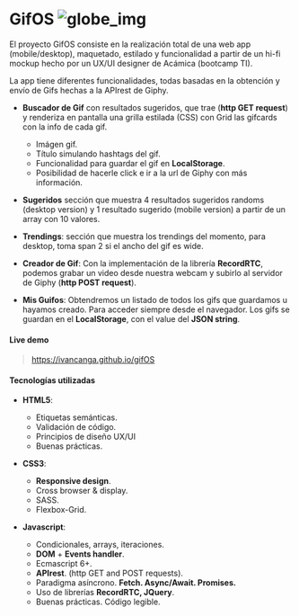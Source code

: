 # GifOS ![globe_img](https://ivancanga.github.io/gifOS/images/globe_img.png)

El proyecto GifOS consiste en la realización total de una web app (mobile/desktop), maquetado, estilado y funcionalidad a partir de un hi-fi mockup hecho por un UX/UI designer de Acámica (bootcamp TI). 

La app tiene diferentes funcionalidades, todas basadas en la obtención y envío de Gifs hechas a la APIrest de Giphy. 

- **Buscador de Gif** con resultados sugeridos, que trae (**http GET request**) y renderiza en pantalla una grilla estilada (CSS) con Grid las gifcards con la info de cada gif.
  - Imágen gif.
  - Título simulando hashtags del gif.
  - Funcionalidad para guardar el gif en **LocalStorage**.
  - Posibilidad de hacerle click e ir a la url de Giphy con más información.

- **Sugeridos** sección que muestra 4 resultados sugeridos randoms (desktop version) y 1 resultado sugerido (mobile version) a partir de un array con 10 valores.
- **Trendings**: sección que muestra los trendings del momento, para desktop, toma span 2 si el ancho del gif es wide. 
- **Creador de Gif**: Con la implementación de la librería **RecordRTC**, podemos grabar un video desde nuestra webcam y subirlo al servidor de Giphy (**http POST request**).
- **Mis Guifos**: Obtendremos un listado de todos los gifs que guardamos u hayamos creado. Para acceder siempre desde el navegador. Los gifs se guardan en el **LocalStorage**, con el value del **JSON string**. 

#### Live demo

> https://ivancanga.github.io/gifOS

#### Tecnologías utilizadas

- **HTML5**:
  - Etiquetas semánticas.
  - Validación de código.
  - Principios de diseño UX/UI
  - Buenas prácticas.
- **CSS3**:
  - **Responsive design**.
  - Cross browser & display.
  - SASS.
  - Flexbox-Grid.

- **Javascript**: 
  - Condicionales, arrays, iteraciones.
  - **DOM** + **Events handler**.
  - Ecmascript 6+.
  - **APIrest**. (http GET and POST requests).
  - Paradigma asíncrono. **Fetch. Async/Await. Promises.**
  - Uso de librerías **RecordRTC, JQuery**.
  - Buenas prácticas. Código legible.
